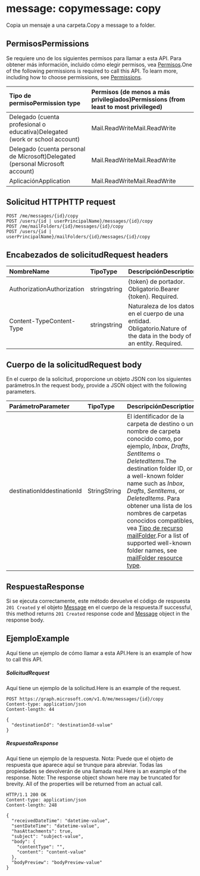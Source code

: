# <a name="message-copy"></a><span data-ttu-id="18be3-101">message: copy</span><span class="sxs-lookup"><span data-stu-id="18be3-101">message: copy</span></span>

<span data-ttu-id="18be3-102">Copia un mensaje a una carpeta.</span><span class="sxs-lookup"><span data-stu-id="18be3-102">Copy a message to a folder.</span></span>

## <a name="permissions"></a><span data-ttu-id="18be3-103">Permisos</span><span class="sxs-lookup"><span data-stu-id="18be3-103">Permissions</span></span>
<span data-ttu-id="18be3-p101">Se requiere uno de los siguientes permisos para llamar a esta API. Para obtener más información, incluido cómo elegir permisos, vea [Permisos](../../../concepts/permissions_reference.md).</span><span class="sxs-lookup"><span data-stu-id="18be3-p101">One of the following permissions is required to call this API. To learn more, including how to choose permissions, see [Permissions](../../../concepts/permissions_reference.md).</span></span>

|<span data-ttu-id="18be3-106">Tipo de permiso</span><span class="sxs-lookup"><span data-stu-id="18be3-106">Permission type</span></span>      | <span data-ttu-id="18be3-107">Permisos (de menos a más privilegiados)</span><span class="sxs-lookup"><span data-stu-id="18be3-107">Permissions (from least to most privileged)</span></span>              |
|:--------------------|:---------------------------------------------------------|
|<span data-ttu-id="18be3-108">Delegado (cuenta profesional o educativa)</span><span class="sxs-lookup"><span data-stu-id="18be3-108">Delegated (work or school account)</span></span> | <span data-ttu-id="18be3-109">Mail.ReadWrite</span><span class="sxs-lookup"><span data-stu-id="18be3-109">Mail.ReadWrite</span></span>    |
|<span data-ttu-id="18be3-110">Delegado (cuenta personal de Microsoft)</span><span class="sxs-lookup"><span data-stu-id="18be3-110">Delegated (personal Microsoft account)</span></span> | <span data-ttu-id="18be3-111">Mail.ReadWrite</span><span class="sxs-lookup"><span data-stu-id="18be3-111">Mail.ReadWrite</span></span>    |
|<span data-ttu-id="18be3-112">Aplicación</span><span class="sxs-lookup"><span data-stu-id="18be3-112">Application</span></span> | <span data-ttu-id="18be3-113">Mail.ReadWrite</span><span class="sxs-lookup"><span data-stu-id="18be3-113">Mail.ReadWrite</span></span> |

## <a name="http-request"></a><span data-ttu-id="18be3-114">Solicitud HTTP</span><span class="sxs-lookup"><span data-stu-id="18be3-114">HTTP request</span></span>
<!-- { "blockType": "ignored" } -->
```http
POST /me/messages/{id}/copy
POST /users/{id | userPrincipalName}/messages/{id}/copy
POST /me/mailFolders/{id}/messages/{id}/copy
POST /users/{id | userPrincipalName}/mailFolders/{id}/messages/{id}/copy
```
## <a name="request-headers"></a><span data-ttu-id="18be3-115">Encabezados de solicitud</span><span class="sxs-lookup"><span data-stu-id="18be3-115">Request headers</span></span>
| <span data-ttu-id="18be3-116">Nombre</span><span class="sxs-lookup"><span data-stu-id="18be3-116">Name</span></span>       | <span data-ttu-id="18be3-117">Tipo</span><span class="sxs-lookup"><span data-stu-id="18be3-117">Type</span></span> | <span data-ttu-id="18be3-118">Descripción</span><span class="sxs-lookup"><span data-stu-id="18be3-118">Description</span></span>|
|:---------------|:--------|:----------|
| <span data-ttu-id="18be3-119">Authorization</span><span class="sxs-lookup"><span data-stu-id="18be3-119">Authorization</span></span>  | <span data-ttu-id="18be3-120">string</span><span class="sxs-lookup"><span data-stu-id="18be3-120">string</span></span>  | <span data-ttu-id="18be3-p102">{token} de portador. Obligatorio.</span><span class="sxs-lookup"><span data-stu-id="18be3-p102">Bearer {token}. Required.</span></span> |
| <span data-ttu-id="18be3-123">Content-Type</span><span class="sxs-lookup"><span data-stu-id="18be3-123">Content-Type</span></span> | <span data-ttu-id="18be3-124">string</span><span class="sxs-lookup"><span data-stu-id="18be3-124">string</span></span>  | <span data-ttu-id="18be3-p103">Naturaleza de los datos en el cuerpo de una entidad. Obligatorio.</span><span class="sxs-lookup"><span data-stu-id="18be3-p103">Nature of the data in the body of an entity. Required.</span></span> |

## <a name="request-body"></a><span data-ttu-id="18be3-127">Cuerpo de la solicitud</span><span class="sxs-lookup"><span data-stu-id="18be3-127">Request body</span></span>
<span data-ttu-id="18be3-128">En el cuerpo de la solicitud, proporcione un objeto JSON con los siguientes parámetros.</span><span class="sxs-lookup"><span data-stu-id="18be3-128">In the request body, provide a JSON object with the following parameters.</span></span>

| <span data-ttu-id="18be3-129">Parámetro</span><span class="sxs-lookup"><span data-stu-id="18be3-129">Parameter</span></span>    | <span data-ttu-id="18be3-130">Tipo</span><span class="sxs-lookup"><span data-stu-id="18be3-130">Type</span></span>   |<span data-ttu-id="18be3-131">Descripción</span><span class="sxs-lookup"><span data-stu-id="18be3-131">Description</span></span>|
|:---------------|:--------|:----------|
|<span data-ttu-id="18be3-132">destinationId</span><span class="sxs-lookup"><span data-stu-id="18be3-132">destinationId</span></span>|<span data-ttu-id="18be3-133">String</span><span class="sxs-lookup"><span data-stu-id="18be3-133">String</span></span>|<span data-ttu-id="18be3-134">El identificador de la carpeta de destino o un nombre de carpeta conocido como, por ejemplo, *Inbox*, *Drafts*, *SentItems* o *DeletedItems*.</span><span class="sxs-lookup"><span data-stu-id="18be3-134">The destination folder ID, or a well-known folder name such as *Inbox*, *Drafts*, *SentItems*, or *DeletedItems*.</span></span> <span data-ttu-id="18be3-135">Para obtener una lista de los nombres de carpetas conocidos compatibles, vea [Tipo de recurso mailFolder](../resources/mailfolder.md).</span><span class="sxs-lookup"><span data-stu-id="18be3-135">For a list of supported well-known folder names, see [mailFolder resource type](../resources/mailfolder.md).</span></span>|

## <a name="response"></a><span data-ttu-id="18be3-136">Respuesta</span><span class="sxs-lookup"><span data-stu-id="18be3-136">Response</span></span>

<span data-ttu-id="18be3-137">Si se ejecuta correctamente, este método devuelve el código de respuesta `201 Created` y el objeto [Message](../resources/message.md) en el cuerpo de la respuesta.</span><span class="sxs-lookup"><span data-stu-id="18be3-137">If successful, this method returns `201 Created` response code and [Message](../resources/message.md) object in the response body.</span></span>

## <a name="example"></a><span data-ttu-id="18be3-138">Ejemplo</span><span class="sxs-lookup"><span data-stu-id="18be3-138">Example</span></span>
<span data-ttu-id="18be3-139">Aquí tiene un ejemplo de cómo llamar a esta API.</span><span class="sxs-lookup"><span data-stu-id="18be3-139">Here is an example of how to call this API.</span></span>
##### <a name="request"></a><span data-ttu-id="18be3-140">Solicitud</span><span class="sxs-lookup"><span data-stu-id="18be3-140">Request</span></span>
<span data-ttu-id="18be3-141">Aquí tiene un ejemplo de la solicitud.</span><span class="sxs-lookup"><span data-stu-id="18be3-141">Here is an example of the request.</span></span>
<!-- {
  "blockType": "request",
  "name": "message_copy"
}-->
```http
POST https://graph.microsoft.com/v1.0/me/messages/{id}/copy
Content-type: application/json
Content-length: 44

{
  "destinationId": "destinationId-value"
}
```

##### <a name="response"></a><span data-ttu-id="18be3-142">Respuesta</span><span class="sxs-lookup"><span data-stu-id="18be3-142">Response</span></span>
<span data-ttu-id="18be3-p105">Aquí tiene un ejemplo de la respuesta. Nota: Puede que el objeto de respuesta que aparece aquí se trunque para abreviar. Todas las propiedades se devolverán de una llamada real.</span><span class="sxs-lookup"><span data-stu-id="18be3-p105">Here is an example of the response. Note: The response object shown here may be truncated for brevity. All of the properties will be returned from an actual call.</span></span>
<!-- {
  "blockType": "response",
  "truncated": true,
  "@odata.type": "microsoft.graph.message"
} -->
```http
HTTP/1.1 200 OK
Content-type: application/json
Content-length: 248

{
  "receivedDateTime": "datetime-value",
  "sentDateTime": "datetime-value",
  "hasAttachments": true,
  "subject": "subject-value",
  "body": {
    "contentType": "",
    "content": "content-value"
  },
  "bodyPreview": "bodyPreview-value"
}
```

<!-- uuid: 8fcb5dbc-d5aa-4681-8e31-b001d5168d79
2015-10-25 14:57:30 UTC -->
<!-- {
  "type": "#page.annotation",
  "description": "message: copy",
  "keywords": "",
  "section": "documentation",
  "tocPath": ""
}-->
